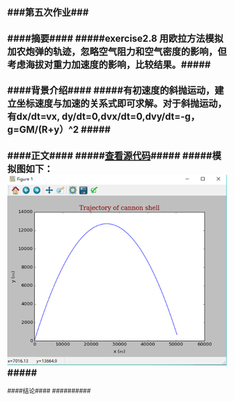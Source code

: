 ###第五次作业###
----------
####摘要####
#####exercise2.8 用欧拉方法模拟加农炮弹的轨迹，忽略空气阻力和空气密度的影响，但考虑海拔对重力加速度的影响，比较结果。#####
----------
####背景介绍####
#####有初速度的斜抛运动，建立坐标速度与加速的关系式即可求解。对于斜抛运动，有dx/dt=vx, dy/dt=0,dvx/dt=0,dvy/dt=-g，g=GM/(R+y）^2 #####
----------
####正文####
#####[查看源代码](https://github.com/hanshihao/compuational_physics_N2014301020016/blob/master/chap2-8.py)#####
#####模拟图如下：
![enter image description here](https://github.com/hanshihao/compuational_physics_N2014301020016/blob/master/QQ%E6%88%AA%E5%9B%BE20161017092625.png)#####
----------
####结论####
########## 

